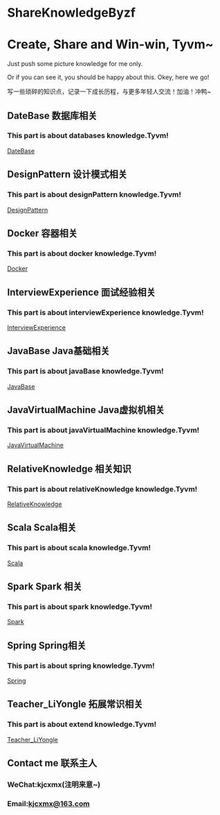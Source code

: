 # ShareKnowledgeByzf
# Create, Share and Win-win, Tyvm~

Just push some picture knowledge for me only.

Or if you can see it,  you should  be happy about this. Okey, here we go!

写一些琐碎的知识点，记录一下成长历程，与更多年轻人交流！加油！冲鸭~

## DateBase 数据库相关

### This part is about databases knowledge.Tyvm!

[DateBase](https://github.com/kjcxmx/ShareKnowledgeByzf/tree/master/Database)

## DesignPattern 设计模式相关

### This part is about designPattern knowledge.Tyvm!

[DesignPattern](https://github.com/kjcxmx/ShareKnowledgeByzf/tree/master/DesignPattern)

## Docker 容器相关

### This part is about docker knowledge.Tyvm!

[Docker](https://github.com/kjcxmx/ShareKnowledgeByzf/tree/master/Docker)

## InterviewExperience 面试经验相关

### This part is about interviewExperience knowledge.Tyvm!

[InterviewExperience](https://github.com/kjcxmx/ShareKnowledgeByzf/tree/master/InterviewExperience)

## JavaBase Java基础相关

### This part is about javaBase knowledge.Tyvm!

[JavaBase](https://github.com/kjcxmx/ShareKnowledgeByzf/tree/master/JavaBase)

## JavaVirtualMachine Java虚拟机相关

### This part is about javaVirtualMachine knowledge.Tyvm!

[JavaVirtualMachine](https://github.com/kjcxmx/ShareKnowledgeByzf/tree/master/JavaVirtualMachine)

## RelativeKnowledge 相关知识

### This part is about relativeKnowledge knowledge.Tyvm!

[RelativeKnowledge](https://github.com/kjcxmx/ShareKnowledgeByzf/tree/master/RelativeKnowledge)

## Scala Scala相关

### This part is about scala knowledge.Tyvm!

[Scala](https://github.com/kjcxmx/ShareKnowledgeByzf/tree/master/Scala)

## Spark Spark 相关

### This part is about spark knowledge.Tyvm!

[Spark](https://github.com/kjcxmx/ShareKnowledgeByzf/tree/master/Spark)

## Spring Spring相关

### This part is about spring knowledge.Tyvm!

[Spring](https://github.com/kjcxmx/ShareKnowledgeByzf/tree/master/Spring)

## Teacher_LiYongle 拓展常识相关

### This part is about extend knowledge.Tyvm!

[Teacher_LiYongle ](https://github.com/kjcxmx/ShareKnowledgeByzf/tree/master/Teacher_LiYongle )

## Contact me 联系主人

### WeChat:kjcxmx(注明来意~)

### Email:kjcxmx@163.com